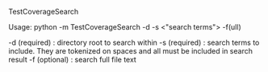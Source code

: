 TestCoverageSearch

Usage:
python -m TestCoverageSearch -d <directory> -s <"search terms"> -f(ull)

-d (required) : directory root to search within
-s (required) : search terms to include. They are tokenized on spaces and all must be included in search result
-f (optional) : search full file text